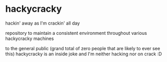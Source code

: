 # hackycracky
hackin' away as I'm crackin' all day

repository to maintain a consistent environment throughout various hackycracky machines

to the general public (grand total of zero people that are likely to ever see this) hackycracky is an inside joke and I'm neither hacking nor on crack :D
